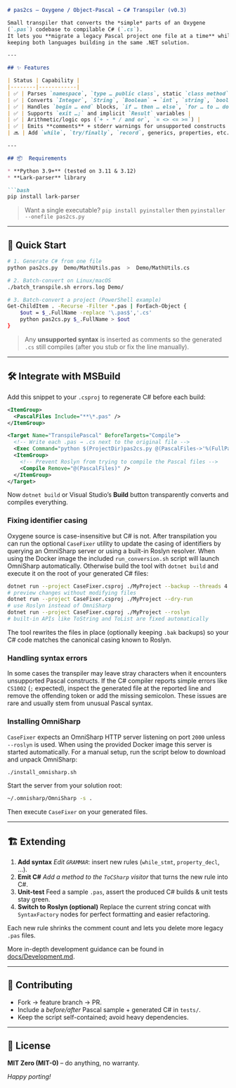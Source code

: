 ````markdown
# pas2cs – Oxygene / Object-Pascal → C# Transpiler (v0.3)

Small transpiler that converts the *simple* parts of an Oxygene
(`.pas`) codebase to compilable C# (`.cs`).
It lets you **migrate a legacy Pascal project one file at a time** while
keeping both languages building in the same .NET solution.

---

## ✨ Features

| Status | Capability |
|--------|------------|
| ✅ | Parses `namespace`, `type … public class`, static `class method`s |
| ✅ | Converts `Integer`, `String`, `Boolean` → `int`, `string`, `bool` |
| ✅ | Handles `begin … end` blocks, `if … then … else`, `for … to … do` |
| ✅ | Supports `exit …;` and implicit `Result` variables |
| ✅ | Arithmetic/logic ops (`+ - * / and or`, `= <> <= >=`) |
| ✅ | Emits **comments** + stderr warnings for unsupported constructs |
| 🔜 | Add `while`, `try/finally`, `record`, generics, properties, etc. |

---

## 📦  Requirements

* **Python 3.9+** (tested on 3.11 & 3.12)
* **Lark-parser** library

```bash
pip install lark-parser
````

> Want a single executable?
> `pip install pyinstaller` then `pyinstaller --onefile pas2cs.py`

---

## 🚀  Quick Start

```bash
# 1. Generate C# from one file
python pas2cs.py  Demo/MathUtils.pas  >  Demo/MathUtils.cs

# 2. Batch-convert on Linux/macOS
./batch_transpile.sh errors.log Demo/

# 3. Batch-convert a project (PowerShell example)
Get-ChildItem . -Recurse -Filter *.pas | ForEach-Object {
    $out = $_.FullName -replace '\.pas$','.cs'
    python pas2cs.py $_.FullName > $out
}
```

> Any **unsupported syntax** is inserted as comments so the generated `.cs`
> still compiles (after you stub or fix the line manually).

---

## 🛠️  Integrate with MSBuild

Add this snippet to your `.csproj` to regenerate C# before each build:

```xml
<ItemGroup>
  <PascalFiles Include="**\*.pas" />
</ItemGroup>

<Target Name="TranspilePascal" BeforeTargets="Compile">
  <!-- Write each .pas → .cs next to the original file -->
  <Exec Command="python $(ProjectDir)pas2cs.py @(PascalFiles->'%(FullPath)') > %(PascalFiles.Filename).cs" />
  <ItemGroup>
    <!-- Prevent Roslyn from trying to compile the Pascal files -->
    <Compile Remove="@(PascalFiles)" />
  </ItemGroup>
</Target>
```

Now `dotnet build` or Visual Studio’s **Build** button transparently converts
and compiles everything.

### Fixing identifier casing

Oxygene source is case-insensitive but C# is not. After transpilation you can
run the optional `CaseFixer` utility to update the casing of identifiers by
querying an OmniSharp server or using a built-in Roslyn resolver. When using the Docker image the included
`run_conversion.sh` script will launch OmniSharp automatically. Otherwise build
the tool with `dotnet build` and execute it on the root of your generated C#
files:

```bash
dotnet run --project CaseFixer.csproj ./MyProject --backup --threads 4
# preview changes without modifying files
dotnet run --project CaseFixer.csproj ./MyProject --dry-run
# use Roslyn instead of OmniSharp
dotnet run --project CaseFixer.csproj ./MyProject --roslyn
# built-in APIs like ToString and ToList are fixed automatically
```

The tool rewrites the files in place (optionally keeping `.bak` backups) so your
C# code matches the canonical casing known to Roslyn.

### Handling syntax errors

In some cases the transpiler may leave stray characters when it encounters
unsupported Pascal constructs. If the C# compiler reports simple errors like
`CS1002` (`;` expected), inspect the generated file at the reported line and
remove the offending token or add the missing semicolon. These issues are rare
and usually stem from unusual Pascal syntax.

### Installing OmniSharp

`CaseFixer` expects an OmniSharp HTTP server listening on port `2000` unless `--roslyn` is used.
When using the provided Docker image this server is started automatically.
For a manual setup, run the script below to download and unpack OmniSharp:

```bash
./install_omnisharp.sh
```

Start the server from your solution root:

```bash
~/.omnisharp/OmniSharp -s .
```

Then execute `CaseFixer` on your generated files.

---

## 🏗️  Extending

1. **Add syntax**
   *Edit `GRAMMAR`*: insert new rules (`while_stmt`, `property_decl`, …).
2. **Emit C#**
   *Add a method to the `ToCSharp` visitor* that turns the new rule into C#.
3. **Unit-test**
   Feed a sample `.pas`, assert the produced C# builds & unit tests stay green.
4. **Switch to Roslyn (optional)**
   Replace the current string concat with `SyntaxFactory` nodes for perfect
   formatting and easier refactoring.

Each new rule shrinks the comment count and lets you delete more
legacy `.pas` files.

More in-depth development guidance can be found in
[docs/Development.md](docs/Development.md).

---

## 🤝  Contributing

* Fork → feature branch → PR.
* Include a *before/after* Pascal sample + generated C# in `tests/`.
* Keep the script self-contained; avoid heavy dependencies.

---

## 📄  License

**MIT Zero (MIT-0)** – do anything, no warranty.

*Happy porting!*

```
```
